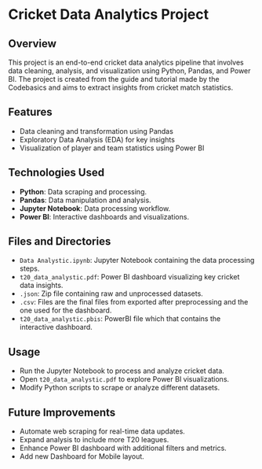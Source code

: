 # Cricket Data Analytics Project

## Overview
This project is an end-to-end cricket data analytics pipeline that involves data cleaning, analysis, and visualization using Python, Pandas, and Power BI. The project is created from the guide and tutorial made by the Codebasics and aims to extract insights from cricket match statistics.

## Features
- Data cleaning and transformation using Pandas
- Exploratory Data Analysis (EDA) for key insights
- Visualization of player and team statistics using Power BI

## Technologies Used
- **Python**: Data scraping and processing.
- **Pandas**: Data manipulation and analysis.
- **Jupyter Notebook**: Data processing workflow.
- **Power BI**: Interactive dashboards and visualizations.

## Files and Directories
- `Data Analystic.ipynb`: Jupyter Notebook containing the data processing steps.
- `t20_data_analystic.pdf`: Power BI dashboard visualizing key cricket data insights.
- `.json`: Zip file containing raw and unprocessed datasets.
- `.csv`: Files are the final files from exported after preprocessing and the one used for the dashboard.
- `t20_data_analystic.pbis`: PowerBI file which that contains the interactive dashboard.

## Usage
- Run the Jupyter Notebook to process and analyze cricket data.
- Open `t20_data_analystic.pdf` to explore Power BI visualizations.
- Modify Python scripts to scrape or analyze different datasets.

## Future Improvements
- Automate web scraping for real-time data updates.
- Expand analysis to include more T20 leagues.
- Enhance Power BI dashboard with additional filters and metrics.
- Add new Dashboard for Mobile layout.

